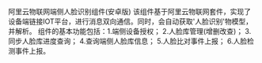 阿里云物联网端侧人脸识别组件(安卓版)
该组件基于阿里云物联网套件，实现了设备端链接IOT平台，进行消息双向通信。同时，会自动获取'人脸识别'物模型，并解析。
组件的基本功能包括：1.端侧设备授权；
                  2.人脸库管理(增删改查)；
                  3.同步人脸库进度查询；
                  4.查询端侧人脸库信息；
                  5.人脸比对事件上报；
                  6.人脸检测事件上报。
